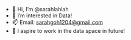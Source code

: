 - 👋 Hi, I’m @sarahlahlah
- 👀 I’m interested in Data!
- 📫 Email: sarahgoh1204@gmail.com
- 🌱 I aspire to work in the data space in future! 
<!---
sarahlahlah/sarahlahlah is a ✨ special ✨ repository because its `README.md` (this file) appears on your GitHub profile.
You can click the Preview link to take a look at your changes.
--->
